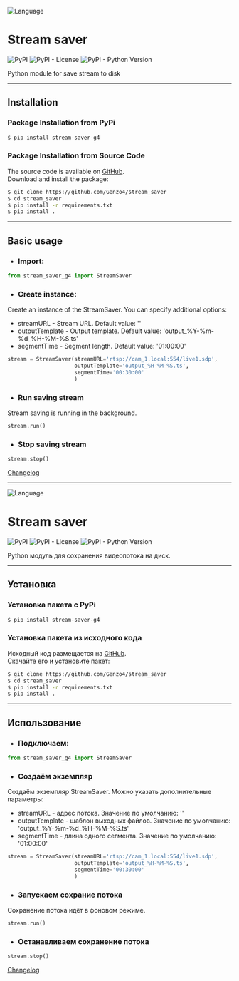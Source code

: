 ![Language](https://img.shields.io/badge/English-brigthgreen)

# Stream saver

![PyPI](https://img.shields.io/pypi/v/stream-saver-g4)
![PyPI - License](https://img.shields.io/pypi/l/stream-saver-g4)
![PyPI - Python Version](https://img.shields.io/pypi/pyversions/stream-saver-g4)

Python module for save stream to disk

***

## Installation

### Package Installation from PyPi

```bash
$ pip install stream-saver-g4
```

### Package Installation from Source Code

The source code is available on [GitHub](https://github.com/Genzo4/stream_saver).  
Download and install the package:

```bash
$ git clone https://github.com/Genzo4/stream_saver
$ cd stream_saver
$ pip install -r requirements.txt
$ pip install .
```

***

## Basic usage

- ### Import:
```python
from stream_saver_g4 import StreamSaver
```

- ### Create instance:
Create an instance of the StreamSaver. You can specify additional options:
- streamURL - Stream URL.
  Default value: ''
- outputTemplate - Output template.
  Default value: 'output_%Y-%m-%d_%H-%M-%S.ts'
- segmentTime - Segment length.
  Default value: '01:00:00'


```python
stream = StreamSaver(streamURL='rtsp://cam_1.local:554/live1.sdp',
                     outputTemplate='output_%H-%M-%S.ts',
                     segmentTime='00:30:00'
                     )
```

- ### Run saving stream
Stream saving is running in the background.

```python
stream.run()
```

- ### Stop saving stream

```python
stream.stop()
```

[Changelog](https://github.com/Genzo4/stream_saver/blob/main/CHANGELOG.md)
***

![Language](https://img.shields.io/badge/Русский-brigthgreen)

# Stream saver

![PyPI](https://img.shields.io/pypi/v/stream-saver-g4)
![PyPI - License](https://img.shields.io/pypi/l/stream-saver-g4)
![PyPI - Python Version](https://img.shields.io/pypi/pyversions/stream-saver-g4)

Python модуль для сохранения видеопотока на диск.

***

## Установка

### Установка пакета с PyPi

```bash
$ pip install stream-saver-g4
```

### Установка пакета из исходного кода

Исходный код размещается на [GitHub](https://github.com/Genzo4/stream_saver).  
Скачайте его и установите пакет:

```bash
$ git clone https://github.com/Genzo4/stream_saver
$ cd stream_saver
$ pip install -r requirements.txt
$ pip install .
```

***

## Использование

- ### Подключаем:
```python
from stream_saver_g4 import StreamSaver
```

- ### Создаём экземпляр
Создаём экземпляр StreamSaver. Можно указать дополнительные параметры:
- streamURL - адрес потока.
  Значение по умолчанию: ''
- outputTemplate - шаблон выходных файлов.
  Значение по умолчанию: 'output_%Y-%m-%d_%H-%M-%S.ts'
- segmentTime - длина одного сегмента.
  Значение по умолчанию: '01:00:00'

```python
stream = StreamSaver(streamURL='rtsp://cam_1.local:554/live1.sdp',
                     outputTemplate='output_%H-%M-%S.ts',
                     segmentTime='00:30:00'
                     )
```

- ### Запускаем сохрание потока
Сохранение потока идёт в фоновом режиме.

```python
stream.run()
```

- ### Останавливаем сохранение потока

```python
stream.stop()
```

[Changelog](https://github.com/Genzo4/stream_saver/blob/main/CHANGELOG.md)

